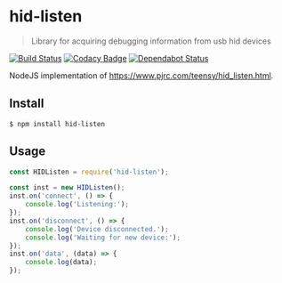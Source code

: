 # hid-listen
> Library for acquiring debugging information from usb hid devices

[![Build Status](https://travis-ci.org/zvecr/hid-listen.svg?branch=master)](https://travis-ci.org/zvecr/hid-listen)
[![Codacy Badge](https://api.codacy.com/project/badge/Grade/e82a584a1db24d4897a7fe754ce10255)](https://www.codacy.com/app/zvecr/hid-listen?utm_source=github.com&amp;utm_medium=referral&amp;utm_content=zvecr/hid-listen&amp;utm_campaign=Badge_Grade)
[![Dependabot Status](https://api.dependabot.com/badges/status?host=github&repo=zvecr/hid-listen)](https://dependabot.com)

NodeJS implementation of <https://www.pjrc.com/teensy/hid_listen.html>.

## Install

```
$ npm install hid-listen
```

## Usage

```js
const HIDListen = require('hid-listen');

const inst = new HIDListen();
inst.on('connect', () => {
    console.log('Listening:');
});
inst.on('disconnect', () => {
    console.log('Device disconnected.');
    console.log('Waiting for new device:');
});
inst.on('data', (data) => {
    console.log(data);
});
```
